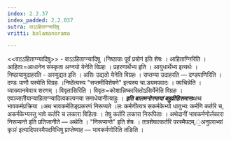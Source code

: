```yaml
---
index: 2.2.37
index_padded: 2.2.037
sutra: वाऽऽहिताग्न्यादिषु
vritti: balamanorama

---
```

<<वाऽ‌ऽहिताग्न्यादिषु>> - वाऽ‌ऽहिताग्न्यादिषु ।निष्ठायाः पूर्वं प्रयोग॑ इति शेषः । आहिताग्निरिति । आहिताः=आधानेन संस्कृता अग्नयो येनेति विप्रहः । प्रहरणार्थेभ्य इति । आयुधार्थेभ्य इत्यर्थः । निष्ठायामुदाहरति - अस्युद्यत इति । असिः उद्यतो येनेति विग्रहः । सप्तम्या उदाहरति — दण्डपाणिरिति । दण्डः पाणौ यस्येति विग्रहः ।निष्ठे॑त्यस्य "सप्तमीविशेषणे" इत्यस्य चा.डयमपवादः । क्वचिन्नेति । व्याख्यानमेवात्र शरणम् । विवृतासिरिति । विवृतः=कोशान्निष्कासितोऽसिर्येनेति विग्रहः । एवञ्जातीयान्याहिताग्न्यादित्वकल्पनया समाधेयानीत्याहुः । *****इति बालमनोरमायां बहुव्रीहिसमासः*****अथ भावकर्मप्रक्रिया ।अथ भावकर्मतिङ्प्रकरणं निरूप्यते ।लः कर्मणी॑त्यत्र सकर्मकेभ्यो धातुभ्यः कर्मणि कर्तरि च, अकर्मकेभ्यस्तु भावे कर्तरि च लकारा विहिताः । तेषु कर्तरि लकारा निरूपिताः । अथेदानीं भावकर्मणोर्लकारा निरूप्यन्ते इति प्रतिजानीते —  अथेति । "निरूप्यन्ते" इति शेषः । तत्रशेषात्कर्तरि परस्मैपदम्,॒अनुपराभ्यां कृञः॑ इत्यादिपरस्मैपदविधिषु प्राप्तेष्वाह —  भावकर्मणोरिति तङिति । 